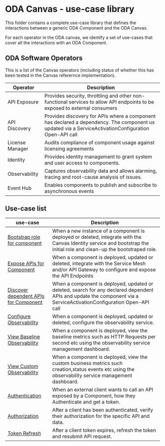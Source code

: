 # ODA Canvas - use-case library

This folder contains a complete use-case library that defines the interactions between a generic ODA Component and the ODA Canvas.

For each operator in the ODA canvas, we identify a set of use-cases that cover all the interactions with an ODA Component.

## ODA Software Operators

This is a list of the Canvas operators (including status of whether this has been tested in the Canvas referernce implementation).

| Operator            | Description                     |
| ------------------- | ------------------------------- |
| API Exposure | Provides security, throttling and other non-functional services to allow API endpoints to be exposed to external consumers |
| API Discovery | Provides discovery for APIs where a component has declared a dependency. The component us updated via a ServiceActivationConfiguration Open-API call |
| License Manager | Audits compliance of component usage against licensing agreements |
| Identity | Provides identity management to grant system and user access to components. |
| Observability | Captures observability data and allows alarming, tracing and root-cause analysis of issues. |
| Event Hub | Enables components to publish and subscribe to asynchronous events |


## Use-case list

| use-case           | Description           |
| ------------------ | --------------------- |
| [Bootstrap role for component](Bootstrap-role-for-component.md) | When a new instance of a component is deployed or deleted, integrate with the Canvas Identity service and bootstrap the initial role and clean-up the bootstraped role. |
| [Expose APIs for Component](Expose-APIs-for-Component.md) | When a component is deployed, updated or deleted, integrate with the Service Mesh and/or API Gateway to configure and expose the API Endpoints |
| [Discover dependent APIs for Component](Discover-dependent-APIs-for-Component.md) | When a component is deployed, updated or deleted, search for any declared dependent APIs and update the component via a ServiceActivationConfiguration Open-API call |
| [Configure Observability](Configure-Observability.md) | When a component is deployed, updated or deleted, configure the observability service. || Authentication | When an external consumer calls an exposed API for a component, manage the authenticate the consumer and pass the authenticated request (including authentication token) to the component. |
| [View Baseline Observability](View-Baseline-Observability.md) | When a component is deployed, view the baseline metrics such as HTTP Requests per second etc using the observability service management dashboard.|
| [View Custom Observability](View-Custom-Observability.md) | When a component is deployed, view the custom business metrics such creation,status events etc using the observability service management dashboard.|
| [Authentication](Authentication.md) | When an external client wants to call an API exposed by a Component, how they Authenticate and get a token. |
| [Authorization](Authorization.md) | After a client has been authenticated, verify their authorization for the specific API and data.|
| [Token Refresh](Token-Refresh.md) | After a client token expires, refresh the token and resubmit API request.|
